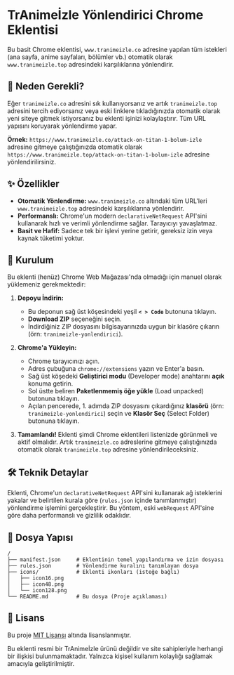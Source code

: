 # TrAnimeİzle Yönlendirici Chrome Eklentisi

Bu basit Chrome eklentisi, `www.tranimeizle.co` adresine yapılan tüm istekleri (ana sayfa, anime sayfaları, bölümler vb.) otomatik olarak `www.tranimeizle.top` adresindeki karşılıklarına yönlendirir.

## 🤔 Neden Gerekli?

Eğer `tranimeizle.co` adresini sık kullanıyorsanız ve artık `tranimeizle.top` adresini tercih ediyorsanız veya eski linklere tıkladığınızda otomatik olarak yeni siteye gitmek istiyorsanız bu eklenti işinizi kolaylaştırır. Tüm URL yapısını koruyarak yönlendirme yapar.

**Örnek:**
`https://www.tranimeizle.co/attack-on-titan-1-bolum-izle` adresine gitmeye çalıştığınızda otomatik olarak `https://www.tranimeizle.top/attack-on-titan-1-bolum-izle` adresine yönlendirilirsiniz.

## ✨ Özellikler

*   **Otomatik Yönlendirme:** `www.tranimeizle.co` altındaki tüm URL'leri `www.tranimeizle.top` adresindeki karşılıklarına yönlendirir.
*   **Performanslı:** Chrome'un modern `declarativeNetRequest` API'sini kullanarak hızlı ve verimli yönlendirme sağlar. Tarayıcıyı yavaşlatmaz.
*   **Basit ve Hafif:** Sadece tek bir işlevi yerine getirir, gereksiz izin veya kaynak tüketimi yoktur.

## 🚀 Kurulum

Bu eklenti (henüz) Chrome Web Mağazası'nda olmadığı için manuel olarak yüklemeniz gerekmektedir:

1.  **Depoyu İndirin:**
    *   Bu deponun sağ üst köşesindeki yeşil **`< > Code`** butonuna tıklayın.
    *   **Download ZIP** seçeneğini seçin.
    *   İndirdiğiniz ZIP dosyasını bilgisayarınızda uygun bir klasöre çıkarın (örn: `tranimeizle-yonlendirici`).

2.  **Chrome'a Yükleyin:**
    *   Chrome tarayıcınızı açın.
    *   Adres çubuğuna `chrome://extensions` yazın ve Enter'a basın.
    *   Sağ üst köşedeki **Geliştirici modu** (Developer mode) anahtarını **açık** konuma getirin.
    *   Sol üstte beliren **Paketlenmemiş öğe yükle** (Load unpacked) butonuna tıklayın.
    *   Açılan pencerede, 1. adımda ZIP dosyasını çıkardığınız **klasörü** (örn: `tranimeizle-yonlendirici`) seçin ve **Klasör Seç** (Select Folder) butonuna tıklayın.

3.  **Tamamlandı!** Eklenti şimdi Chrome eklentileri listenizde görünmeli ve aktif olmalıdır. Artık `tranimeizle.co` adreslerine gitmeye çalıştığınızda otomatik olarak `tranimeizle.top` adresine yönlendirileceksiniz.

## 🛠️ Teknik Detaylar

Eklenti, Chrome'un `declarativeNetRequest` API'sini kullanarak ağ isteklerini yakalar ve belirtilen kurala göre (`rules.json` içinde tanımlanmıştır) yönlendirme işlemini gerçekleştirir. Bu yöntem, eski `webRequest` API'sine göre daha performanslı ve gizlilik odaklıdır.

## 📁 Dosya Yapısı

```
/
├── manifest.json     # Eklentinin temel yapılandırma ve izin dosyası
├── rules.json        # Yönlendirme kuralını tanımlayan dosya
├── icons/            # Eklenti ikonları (isteğe bağlı)
│   ├── icon16.png
│   ├── icon48.png
│   └── icon128.png
└── README.md         # Bu dosya (Proje açıklaması)
```

## 📄 Lisans

Bu proje [MIT Lisansı](LICENSE) altında lisanslanmıştır.

Bu eklenti resmi bir TrAnimeİzle ürünü değildir ve site sahipleriyle herhangi bir ilişkisi bulunmamaktadır. Yalnızca kişisel kullanım kolaylığı sağlamak amacıyla geliştirilmiştir.
